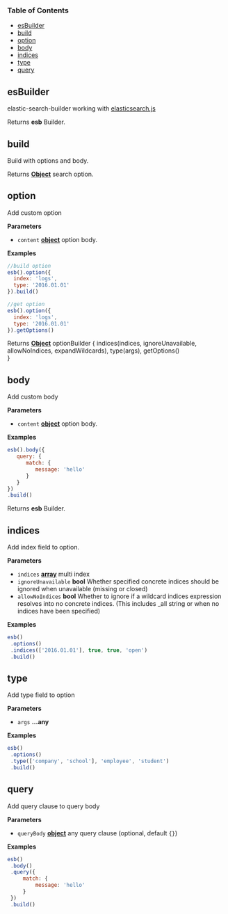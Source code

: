 <!-- Generated by documentation.js. Update this documentation by updating the source code. -->

### Table of Contents

-   [esBuilder](#esbuilder)
-   [build](#build)
-   [option](#option)
-   [body](#body)
-   [indices](#indices)
-   [type](#type)
-   [query](#query)

## esBuilder

elastic-search-builder working with [elasticsearch.js](https://www.elastic.co/guide/en/elasticsearch/client/javascript-api/current/index.html)

Returns **esb** Builder.

## build

Build with options and body.

Returns **[Object](https://developer.mozilla.org/docs/Web/JavaScript/Reference/Global_Objects/Object)** search option.

## option

Add custom option

**Parameters**

-   `content` **[object](https://developer.mozilla.org/docs/Web/JavaScript/Reference/Global_Objects/Object)** option body.

**Examples**

```javascript
//build option
esb().option({
  index: 'logs',
  type: '2016.01.01'
}).build()
```

```javascript
//get option
esb().option({
  index: 'logs',
  type: '2016.01.01'
}).getOptions()
```

Returns **[Object](https://developer.mozilla.org/docs/Web/JavaScript/Reference/Global_Objects/Object)** optionBuilder {
  indices(indices, ignoreUnavailable, allowNoIndices, expandWildcards),
  type(args),
  getOptions()  
}

## body

Add custom body

**Parameters**

-   `content` **[object](https://developer.mozilla.org/docs/Web/JavaScript/Reference/Global_Objects/Object)** option body.

**Examples**

```javascript
esb().body({
   query: {
      match: {
         message: 'hello'
      }
   }   
})
.build()
```

Returns **esb** Builder.

## indices

Add index field to option.

**Parameters**

-   `indices` **[array](https://developer.mozilla.org/docs/Web/JavaScript/Reference/Global_Objects/Array)** multi index
-   `ignoreUnavailable` **bool** Whether specified concrete indices should be ignored when unavailable (missing or closed)
-   `allowNoIndices` **bool** Whether to ignore if a wildcard indices expression resolves into no concrete indices. (This includes \_all string or when no indices have been specified)

**Examples**

```javascript
esb()
 .options()
 .indices(['2016.01.01'], true, true, 'open')
 .build()
```

## type

Add type field to option

**Parameters**

-   `args` **...any** 

**Examples**

```javascript
esb()
 .options()
 .type(['company', 'school'], 'employee', 'student')
 .build()
```

## query

Add query clause to query body

**Parameters**

-   `queryBody` **[object](https://developer.mozilla.org/docs/Web/JavaScript/Reference/Global_Objects/Object)** any query clause (optional, default `{}`)

**Examples**

```javascript
esb()
 .body()
 .query({
     match: {
         message: 'hello'
     }
 })
 .build()
```
